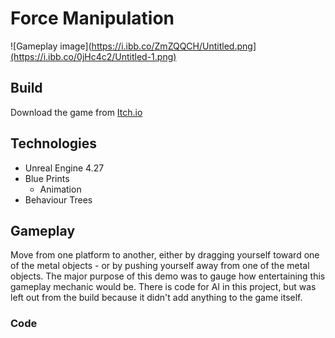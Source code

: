 # Force Manipulation
![Gameplay image](https://i.ibb.co/ZmZQQCH/Untitled.png](https://i.ibb.co/0jHc4c2/Untitled-1.png)
 
## Build
Download the game from [Itch.io](https://articunatu.itch.io/force-manipulation)

## Technologies
* Unreal Engine 4.27
* Blue Prints
  - Animation
* Behaviour Trees

## Gameplay
Move from one platform to another, either by dragging yourself toward one of the metal objects - or by pushing yourself away from one of the metal objects.
The major purpose of this demo was to gauge how entertaining this gameplay mechanic would be. 
There is code for AI in this project, but was left out from the build because it didn't add anything to the game itself.

### Code
